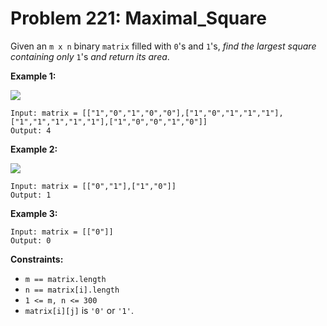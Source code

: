 # Problem 221: Maximal_Square

Given an `m x n` binary `matrix` filled with `0`'s and `1`'s, *find the largest square containing only* `1`'s *and return its area*.

**Example 1:**

![](https://assets.leetcode.com/uploads/2020/11/26/max1grid.jpg)

```
Input: matrix = [["1","0","1","0","0"],["1","0","1","1","1"],["1","1","1","1","1"],["1","0","0","1","0"]]
Output: 4

```

**Example 2:**

![](https://assets.leetcode.com/uploads/2020/11/26/max2grid.jpg)

```
Input: matrix = [["0","1"],["1","0"]]
Output: 1

```

**Example 3:**

```
Input: matrix = [["0"]]
Output: 0

```

**Constraints:**

* `m == matrix.length`
* `n == matrix[i].length`
* `1 <= m, n <= 300`
* `matrix[i][j]` is `'0'` or `'1'`.